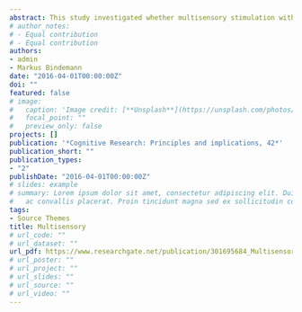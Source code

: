 ```yaml
---
abstract: This study investigated whether multisensory stimulation with other-race faces can reduce racial prejudice. In three experiments, the faces of Caucasian observers were stroked with a cotton bud while they watched a black face being stroked in synchrony on a computer screen. This was compared with a neutral condition, in which no tactile stimulation was administered (Experiment 1 and 2), and with a condition in which observers' faces were stroked in asynchrony with the onscreen face (Experiment 3). In all experiments, observers experienced an enfacement illusion after synchronous stimulation, whereby they reported to embody the other-race face. However, this effect did not produce concurrent changes in implicit or explicit racial prejudice. This outcome contrasts with other procedures for the reduction of self-other differences that decrease racial prejudice, such as behavioural mimicry and intergroup contact. We speculate that enfacement is less effective for such prejudice reduction because it does not encourage perspective-taking.
# author_notes:
# - Equal contribution
# - Equal contribution
authors:
- admin
- Markus Bindemann
date: "2016-04-01T00:00:00Z"
doi: ""
featured: false
# image:
#   caption: 'Image credit: [**Unsplash**](https://unsplash.com/photos/jdD8gXaTZsc)'
#   focal_point: ""
#   preview_only: false
projects: []
publication: '*Cognitive Research: Principles and implications, 42*'
publication_short: ""
publication_types:
- "2"
publishDate: "2016-04-01T00:00:00Z"
# slides: example
# summary: Lorem ipsum dolor sit amet, consectetur adipiscing elit. Duis posuere tellus
#   ac convallis placerat. Proin tincidunt magna sed ex sollicitudin condimentum.
tags:
- Source Themes
title: Multisensory
# url_code: ""
# url_dataset: ""
url_pdf: https://www.researchgate.net/publication/301695684_Multisensory_stimulation_with_other-race_faces_and_the_reduction_of_racial_prejudice
# url_poster: ""
# url_project: ""
# url_slides: ""
# url_source: ""
# url_video: ""
---
```


